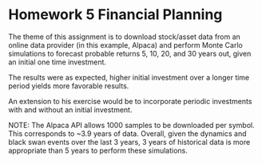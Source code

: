 # Homework 5 Financial Planning

The theme of this assignment is to download stock/asset data from an online data provider (in this example, Alpaca) and perform Monte Carlo simulations to forecast probable returns 5, 10, 20, and 30 years out, given an initial one time investment.

The results were as expected, higher initial investment over a longer time period yields more favorable results. 

An extension to his exercise would be to incorporate periodic investments with and without an initial investment. 

NOTE: The Alpaca API allows 1000 samples to be downloaded per symbol.  This corresponds to ~3.9 years of data.  Overall, given the dynamics and black swan events over the last 3 years, 3 years of historical data is more appropriate than 5 years to perform these simulations.  
